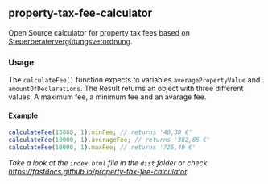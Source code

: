 ## property-tax-fee-calculator

Open Source calculator for property tax fees based on [Steuerberatervergütungsverordnung](https://www.gesetze-im-internet.de/stbgebv/BJNR014420981.html).

### Usage

The `calculateFee()` function expects to variables `averagePropertyValue` and `amountOfDeclarations`. The Result returns an object with three different values. A maximum fee, a minimum fee and an avarage fee.

#### Example

```js
calculateFee(10000, 1).minFee; // returns '40,30 €'
calculateFee(10000, 1).averageFee; // returns '382,85 €'
calculateFee(10000, 1).maxFee; // returns '725,40 €'
```

_Take a look at the `index.html` file in the `dist` folder or check https://fastdocs.github.io/property-tax-fee-calculator._

